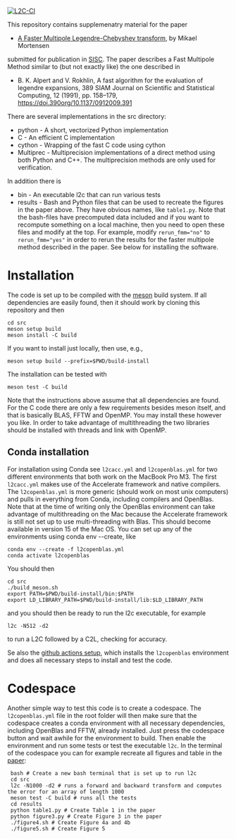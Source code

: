 [![L2C-CI](https://github.com/mikaem/SISC-Legendre-to-Chebyshev/actions/workflows/l2c.yml/badge.svg)](https://github.com/mikaem/SISC-Legendre-to-Chebyshev/actions/workflows/l2c.yml)

This repository contains supplemenatry material for the paper 

  * [A Faster Multipole Legendre-Chebyshev transform](https://github.com/mikaem/SISC-Legendre-to-Chebyshev/blob/main/FMM_paper.pdf), by Mikael Mortensen

submitted for publication in [SISC](https://www.siam.org/publications/siam-journals/siam-journal-on-scientific-computing/). The paper describes a Fast Multipole Method similar to (but not exactly like) the one described in

  * B. K. Alpert and V. Rokhlin, A fast algorithm for the evaluation of legendre expansions, 389 SIAM Journal on Scientific and Statistical Computing, 12 (1991), pp. 158–179, https://doi.390org/10.1137/0912009.391

There are several implementations in the src directory:
  * python - A short, vectorized Python implementation
  * C - An efficient C implementation
  * cython - Wrapping of the fast C code using cython
  * Multiprec - Multiprecision implementations of a direct method using both Python and C++. The multiprecision methods are only used for verification.

In addition there is
  * bin - An executable l2c that can run various tests
  * results - Bash and Python files that can be used to recreate the figures in the paper above. They have obvious names, like `table1.py`. Note that the bash-files have precomputed data included and if you want to recompute something on a local machine, then you need to open these files and modify at the top. For example, modify `rerun_fmm="no"` to `rerun_fmm="yes"` in order to rerun the results for the faster multipole method described in the paper. See below for installing the software.

# Installation
The code is set up to be compiled with the [meson](https://mesonbuild.com) build system. If all dependencies are easily found, then it should work by cloning this repository and then

    cd src
    meson setup build
    meson install -C build

If you want to install just locally, then use, e.g.,

    meson setup build --prefix=$PWD/build-install

The installation can be tested with

    meson test -C build

Note that the instructions above assume that all dependencies are found. For the C code there are only a few requirements besides meson itself, and that is basically BLAS, FFTW and OpenMP. You may install these however you like. In order to take advantage of multithreading the two libraries should be installed with threads and link with OpenMP.

## Conda installation

For installation using Conda see `l2cacc.yml` and `l2copenblas.yml` for two different environments that both work on the MacBook Pro M3. The first `l2cacc.yml` makes use of the Accelerate framework and native compilers. The `l2copenblas.yml` is more generic (should work on most unix computers) and pulls in everything from Conda, including compilers and OpenBlas. Note that at the time of writing only the OpenBlas environment can take advantage of multithreading on the Mac because the Accelerate framework is still not set up to use multi-threading with Blas. This should become available in version 15 of the Mac OS. You can set up any of the environments using conda env --create, like

    conda env --create -f l2copenblas.yml
    conda activate l2copenblas

You should then

    cd src
    ./build_meson.sh
    export PATH=$PWD/build-install/bin:$PATH
    export LD_LIBRARY_PATH=$PWD/build-install/lib:$LD_LIBRARY_PATH

and you should then be ready to run the l2c executable, for example

    l2c -N512 -d2

to run a L2C followed by a C2L, checking for accuracy.

Se also the [github actions setup](https://github.com/mikaem/SISC-Legendre-to-Chebyshev/blob/main/.github/workflows/l2c.yml), which installs the `l2copenblas` environment and does all necessary steps to install and test the code.

# Codespace
Another simple way to test this code is to create a codespace. The `l2copenblas.yml` file in the root folder will then make sure that the codespace creates a conda environment with all necessary dependencies, including OpenBlas and FFTW, already installed. Just press the codespace button and wait awhile for the environment to build. Then enable the environment and run some tests or test the executable `l2c`. In the terminal of the codespace you can for example recreate all figures and table in the [paper](https://github.com/mikaem/SISC-Legendre-to-Chebyshev/blob/main/FMM_paper.pdf):

     bash # Create a new bash terminal that is set up to run l2c
     cd src
     l2c -N1000 -d2 # runs a forward and backward transform and computes the error for an array of length 1000
     meson test -C build # runs all the tests
     cd results
     python table1.py # Create Table 1 in the paper
     python figure3.py # Create Figure 3 in the paper
     ./figure4.sh # Create Figure 4a and 4b
     ./figure5.sh # Create Figure 5
